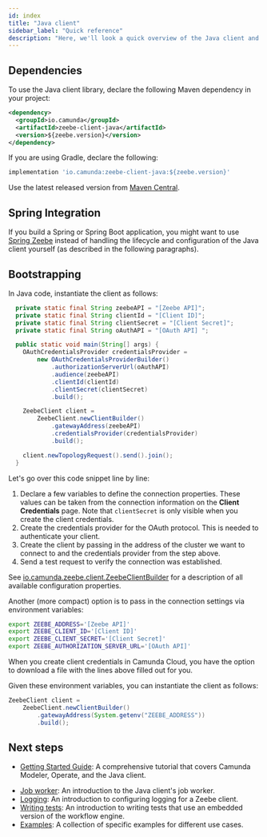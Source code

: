```yaml
---
id: index
title: "Java client"
sidebar_label: "Quick reference"
description: "Here, we'll look a quick overview of the Java client and next steps."
---
```


## Dependencies

To use the Java client library, declare the following Maven dependency in your project:

```xml
<dependency>
  <groupId>io.camunda</groupId>
  <artifactId>zeebe-client-java</artifactId>
  <version>${zeebe.version}</version>
</dependency>
```

If you are using Gradle, declare the following:

```groovy
implementation 'io.camunda:zeebe-client-java:${zeebe.version}'
```

Use the latest released version from [Maven Central](https://search.maven.org/artifact/io.camunda/zeebe-client-java).

## Spring Integration

If you build a Spring or Spring Boot application, you might want to use [Spring Zeebe](../other-clients/spring) instead of handling the lifecycle and configuration of the Java client yourself (as described in the following paragraphs). 

## Bootstrapping

In Java code, instantiate the client as follows:

```java
  private static final String zeebeAPI = "[Zeebe API]";
  private static final String clientId = "[Client ID]";
  private static final String clientSecret = "[Client Secret]";
  private static final String oAuthAPI = "[OAuth API] ";

  public static void main(String[] args) {
    OAuthCredentialsProvider credentialsProvider =
        new OAuthCredentialsProviderBuilder()
            .authorizationServerUrl(oAuthAPI)
            .audience(zeebeAPI)
            .clientId(clientId)
            .clientSecret(clientSecret)
            .build();

    ZeebeClient client =
        ZeebeClient.newClientBuilder()
            .gatewayAddress(zeebeAPI)
            .credentialsProvider(credentialsProvider)
            .build();

    client.newTopologyRequest().send().join();
  }
```

Let's go over this code snippet line by line:

1. Declare a few variables to define the connection properties. These values can be taken from the connection information on the **Client Credentials** page. Note that `clientSecret` is only visible when you create the client credentials.
2. Create the credentials provider for the OAuth protocol. This is needed to authenticate your client.
3. Create the client by passing in the address of the cluster we want to connect to and the credentials provider from the step above.
4. Send a test request to verify the connection was established.

See [io.camunda.zeebe.client.ZeebeClientBuilder](https://javadoc.io/doc/io.zeebe/zeebe-client-java/latest/io/zeebe/client/ZeebeClientBuilder.html) for a description of all available configuration properties.

Another (more compact) option is to pass in the connection settings via environment variables:

```bash
export ZEEBE_ADDRESS='[Zeebe API]'
export ZEEBE_CLIENT_ID='[Client ID]'
export ZEEBE_CLIENT_SECRET='[Client Secret]'
export ZEEBE_AUTHORIZATION_SERVER_URL='[OAuth API]'
```

When you create client credentials in Camunda Cloud, you have the option to download a file with the lines above filled out for you.

Given these environment variables, you can instantiate the client as follows:

```java
ZeebeClient client =
    ZeebeClient.newClientBuilder()
        .gatewayAddress(System.getenv("ZEEBE_ADDRESS"))
        .build();
```

## Next steps

- [Getting Started Guide](https://github.com/camunda-cloud/camunda-cloud-get-started): A comprehensive tutorial that covers Camunda Modeler, Operate, and the Java client.

[//]:# (Should we link to the desktop browser version of the gettin started guide here?)

- [Job worker](job-worker.md): An introduction to the Java client's job worker.
- [Logging](logging.md): An introduction to configuring logging for a Zeebe client.
- [Writing tests](testing.md): An introduction to writing tests that use an embedded version of the workflow engine.
- [Examples](../java-client-examples/index.md): A collection of specific examples for different use cases.
